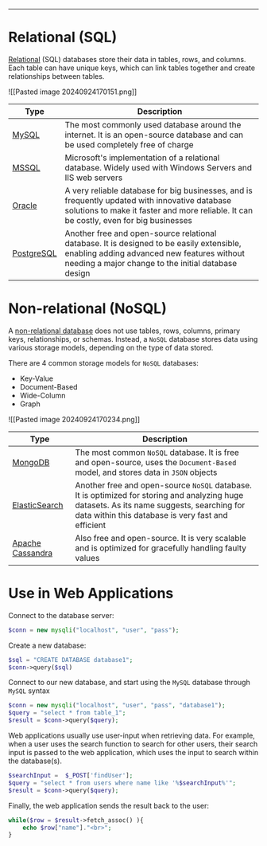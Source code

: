 ___

# Relational (SQL)

[Relational](https://en.wikipedia.org/wiki/Relational_database) (SQL) databases store their data in tables, rows, and columns. Each table can have unique keys, which can link tables together and create relationships between tables.

![[Pasted image 20240924170151.png]]

|Type|Description|
|---|---|
|[MySQL](https://en.wikipedia.org/wiki/MySQL)|The most commonly used database around the internet. It is an open-source database and can be used completely free of charge|
|[MSSQL](https://en.wikipedia.org/wiki/Microsoft_SQL_Server)|Microsoft's implementation of a relational database. Widely used with Windows Servers and IIS web servers|
|[Oracle](https://en.wikipedia.org/wiki/Oracle_Database)|A very reliable database for big businesses, and is frequently updated with innovative database solutions to make it faster and more reliable. It can be costly, even for big businesses|
|[PostgreSQL](https://en.wikipedia.org/wiki/PostgreSQL)|Another free and open-source relational database. It is designed to be easily extensible, enabling adding advanced new features without needing a major change to the initial database design|

# Non-relational (NoSQL)

A [non-relational database](https://en.wikipedia.org/wiki/NoSQL) does not use tables, rows, columns, primary keys, relationships, or schemas. Instead, a `NoSQL` database stores data using various storage models, depending on the type of data stored.

There are 4 common storage models for `NoSQL` databases:

- Key-Value
- Document-Based
- Wide-Column
- Graph

![[Pasted image 20240924170234.png]]

|Type|Description|
|---|---|
|[MongoDB](https://en.wikipedia.org/wiki/MongoDB)|The most common `NoSQL` database. It is free and open-source, uses the `Document-Based` model, and stores data in `JSON` objects|
|[ElasticSearch](https://en.wikipedia.org/wiki/Elasticsearch)|Another free and open-source `NoSQL` database. It is optimized for storing and analyzing huge datasets. As its name suggests, searching for data within this database is very fast and efficient|
|[Apache Cassandra](https://en.wikipedia.org/wiki/Apache_Cassandra)|Also free and open-source. It is very scalable and is optimized for gracefully handling faulty values|

# Use in Web Applications

Connect to the database server: 
```php
$conn = new mysqli("localhost", "user", "pass");
```

Create a new database:
```php
$sql = "CREATE DATABASE database1";
$conn->query($sql)
```

Connect to our new database, and start using the `MySQL` database through `MySQL` syntax
```php
$conn = new mysqli("localhost", "user", "pass", "database1");
$query = "select * from table_1";
$result = $conn->query($query);
```

Web applications usually use user-input when retrieving data. For example, when a user uses the search function to search for other users, their search input is passed to the web application, which uses the input to search within the database(s).
```php
$searchInput =  $_POST['findUser'];
$query = "select * from users where name like '%$searchInput%'";
$result = $conn->query($query);
```

Finally, the web application sends the result back to the user:
```php
while($row = $result->fetch_assoc() ){
	echo $row["name"]."<br>";
}
```
